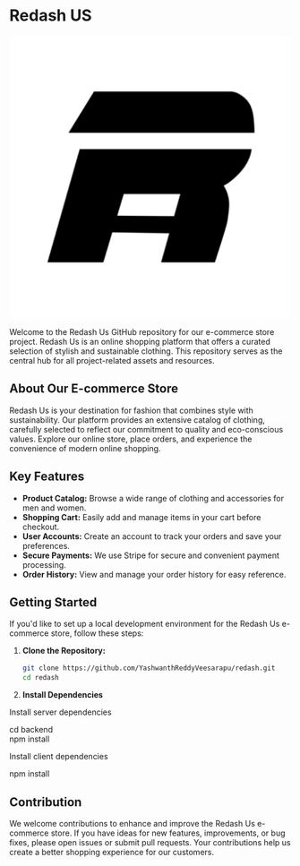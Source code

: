 # Redash US

![Redash US Logo](/public/android-chrome-512x512.png)

Welcome to the Redash Us GitHub repository for our e-commerce store project. Redash Us is an online shopping platform that offers a curated selection of stylish and sustainable clothing. This repository serves as the central hub for all project-related assets and resources.

## About Our E-commerce Store

Redash Us is your destination for fashion that combines style with sustainability. Our platform provides an extensive catalog of clothing, carefully selected to reflect our commitment to quality and eco-conscious values. Explore our online store, place orders, and experience the convenience of modern online shopping.

## Key Features

- **Product Catalog:** Browse a wide range of clothing and accessories for men and women.
- **Shopping Cart:** Easily add and manage items in your cart before checkout.
- **User Accounts:** Create an account to track your orders and save your preferences.
- **Secure Payments:** We use Stripe for secure and convenient payment processing.
- **Order History:** View and manage your order history for easy reference.

## Getting Started

If you'd like to set up a local development environment for the Redash Us e-commerce store, follow these steps:

1. **Clone the Repository:**

   ```bash
   git clone https://github.com/YashwanthReddyVeesarapu/redash.git
   cd redash
   ```

2. **Install Dependencies**

Install server dependencies

cd backend  
npm install

Install client dependencies

npm install

## Contribution

We welcome contributions to enhance and improve the Redash Us e-commerce store. If you have ideas for new features, improvements, or bug fixes, please open issues or submit pull requests. Your contributions help us create a better shopping experience for our customers.
